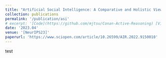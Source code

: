```yaml
---
title: "Artificial Social Intelligence: A Comparative and Holistic View"
collection: publications
permalink: '/publication/asi'
# excerpt: '[Code](https://github.com/mjtsu/Conan-Active-Reasoning) [Video](https://vimeo.com/878540519) [Web](https://sites.google.com/view/conan-active-reasoning)'
date: '2023.04' 
venue: '[NeurIPS23]'
paperurl: 'https://www.sciopen.com/article/10.26599/AIR.2022.9150010'
---
```


test